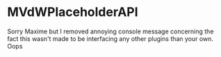 # MVdWPlaceholderAPI
Sorry Maxime but I removed annoying console message concerning the fact this wasn't made to be interfacing any other plugins 
than your own. Oops

